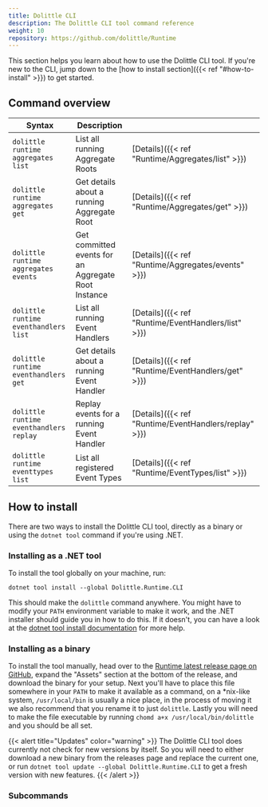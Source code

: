 ```yaml
---
title: Dolittle CLI
description: The Dolittle CLI tool command reference 
weight: 10
repository: https://github.com/dolittle/Runtime
---
```


This section helps you learn about how to use the Dolittle CLI tool. If you're new to the CLI, jump down to the [how to install section]({{< ref "#how-to-install" >}}) to get started.

## Command overview

| Syntax                                  | Description                               |                                                       |
|-----------------------------------------|-------------------------------------------|-------------------------------------------------------|
| `dolittle runtime aggregates list`      | List all running Aggregate Roots                    | [Details]({{< ref "Runtime/Aggregates/list" >}})      |
| `dolittle runtime aggregates get`       | Get details about a running Aggregate Root          | [Details]({{< ref "Runtime/Aggregates/get" >}})      |
| `dolittle runtime aggregates events`    | Get committed events for an Aggregate Root Instance | [Details]({{< ref "Runtime/Aggregates/events" >}})      |
| `dolittle runtime eventhandlers list`   | List all running Event Handlers                     | [Details]({{< ref "Runtime/EventHandlers/list" >}})   |
| `dolittle runtime eventhandlers get`    | Get details about a running Event Handler           | [Details]({{< ref "Runtime/EventHandlers/get" >}})    |
| `dolittle runtime eventhandlers replay` | Replay events for a running Event Handler           | [Details]({{< ref "Runtime/EventHandlers/replay" >}}) |
| `dolittle runtime eventtypes list`      | List all registered Event Types                     | [Details]({{< ref "Runtime/EventTypes/list" >}}) |

## How to install

There are two ways to install the Dolittle CLI tool, directly as a binary or using the `dotnet tool` command if you're using .NET.

### Installing as a .NET tool

To install the tool globally on your machine, run:
```shell
dotnet tool install --global Dolittle.Runtime.CLI
```

This should make the `dolittle` command anywhere. You might have to modify your `PATH` environment variable to make it work, and the .NET installer should guide you in how to do this. If it doesn't, you can have a look at the [dotnet tool install documentation](https://docs.microsoft.com/en-us/dotnet/core/tools/dotnet-tool-install) for more help.

### Installing as a binary

To install the tool manually, head over to the [Runtime latest release page on GitHub](https://github.com/dolittle/Runtime/releases/latest), expand the "Assets" section at the bottom of the release, and download the binary for your setup.
Next you'll have to place this file somewhere in your `PATH` to make it available as a command, on a *nix-like system, `/usr/local/bin` is usually a nice place, in the process of moving it we also recommend that you rename it to just `dolittle`.
Lastly you will need to make the file executable by running `chomd a+x /usr/local/bin/dolittle` and you should be all set.

{{< alert title="Updates" color="warning" >}}
The Dolittle CLI tool does currently not check for new versions by itself.
So you will need to either download a new binary from the releases page and replace the current one, or run `dotnet tool update --global Dolittle.Runtime.CLI` to get a fresh version with new features.
{{< /alert >}}

### Subcommands
